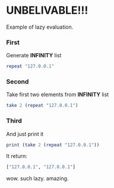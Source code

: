 # UNBELIVABLE!!!

Example of lazy evaluation.

### First

Generate __INFINITY__ list

```haskell
repeat "127.0.0.1"
```

### Second

Take first two elements from __INFINITY__ list

```haskell
take 2 (repeat "127.0.0.1")
```

### Third

And just print it

```haskell
print (take 2 (repeat "127.0.0.1"))
```

It return:

```haskell
["127.0.0.1", "127.0.0.1"]
```

wow. such lazy. amazing.
